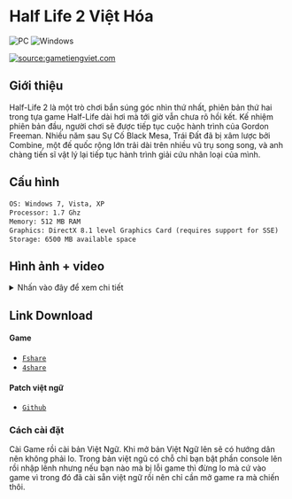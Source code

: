 # Half Life 2 Việt Hóa

![PC](https://img.shields.io/badge/-PC-green.svg) ![Windows](https://img.shields.io/badge/-Windows-green.svg)

[![source:gametiengviet.com](https://img.shields.io/badge/Ngu%E1%BB%93n-gametiengviet.com-blue.svg)](http://www.gametiengviet.com/threads/pc-half-life-2-vit-ng.847/)

## Giới thiệu

Half-Life 2 là một trò chơi bắn súng góc nhìn thứ nhất, phiên bản thứ hai trong tựa game Half-Life dài hơi mà tới giờ vẫn chưa rõ hồi kết. Kế nhiệm phiên bản đầu, người chơi sẽ được tiếp tục cuộc hành trình của Gordon Freeman. Nhiều năm sau Sự Cố Black Mesa, Trái Đất đã bị xâm lược bởi Combine, một đế quốc rộng lớn trải dài trên nhiều vũ trụ song song, và anh chàng tiến sĩ vật lý lại tiếp tục hành trình giải cứu nhân loại của mình.

## Cấu hình

    OS: Windows 7, Vista, XP
    Processor: 1.7 Ghz
    Memory: 512 MB RAM
    Graphics: DirectX 8.1 level Graphics Card (requires support for SSE)
    Storage: 6500 MB available space

## Hình ảnh + video

<details><summary>Nhấn vào đây để xem chi tiết</summary>
<p>

![Media 1](/media/1.jpg)
![Media 2](/media/2.jpg)
![Media 3](/media/3.jpg)
#### Youtube
[![Youtube](http://img.youtube.com/vi/P77jG7JLMTM/0.jpg)](http://www.youtube.com/watch?v=P77jG7JLMTM)

</p>
</details>

## Link Download

#### Game

- [`Fshare`](https://www.fshare.vn/file/3X5K72EKBMVA)
- [`4share`](http://4share.vn/f/7b4f4a434a494249)

#### Patch việt ngữ

- [`Github`](https://github.com/game-viet-hoa/Half-Life-2-Viet-Hoa/raw/master/Patch%20HL2%20Viet%20Hoa.exe)

### Cách cài đặt

Cài Game rồi cài bản Việt Ngữ. Khi mở bản Việt Ngữ lên sẽ có hướng dân nên không phải lo. Trong bản việt ngũ có chỗ chỉ bạn bật phần console lên rồi nhập lênh nhưng nếu bạn nào mà bị lỗi game thì đừng lo mà cứ vào game vì trong đó đã cài sẵn việt ngữ rồi nên chỉ cần mở game ra mà chiến thôi.
